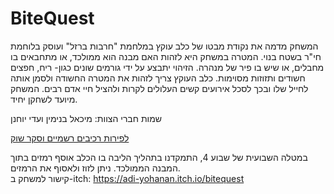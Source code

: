 # BiteQuest

המשחק מדמה את נקודת מבטו של כלב עוקץ במלחמת "חרבות ברזל" ועוסק בלוחמת חי"ר בשטח בנוי. 
המטרה במשחק היא לזהות האם מבנה הוא ממולכד, או מתחבאים בו מחבלים, או שיש בו פיר של מנהרה.
הזיהוי יתבצע על ידי גורמים שונים כגון- ריח, חפצים חשודים ותזוזות מסוימות.
כלב העוקץ צריך לזהות את המטרה החשודה ולסמן אותה לחייל שלו ובכך לסכל אירועים קשים העלולים לקרות ולהציל חיי אדם רבים.
המשחק מיועד לשחקן יחיד.

שמות חברי הצוות:
מיכאל בנימין ועדי יוחנן

[לפירות רכיבים רשמיים וסקר שוק](formal-elements.md)
          
במטלה השבועית של שבוע 4, התמקדנו בתהליך הליבה בו הכלב אוסף רמזים בתוך המבנה הממולכד. ניתן לזוז ולאסוף את הרמזים.  
קישור למשחק ב-itch:
https://adi-yohanan.itch.io/bitequest
